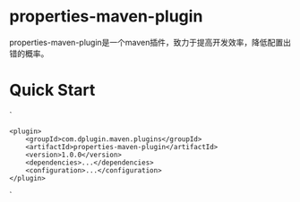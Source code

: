 # properties-maven-plugin
properties-maven-plugin是一个maven插件，致力于提高开发效率，降低配置出错的概率。

# Quick Start
`<plugins>

    <plugin>
        <groupId>com.dplugin.maven.plugins</groupId>
        <artifactId>properties-maven-plugin</artifactId>
        <version>1.0.0</version>
        <dependencies>...</dependencies>
        <configuration>...</configuration>
    </plugin>
    
</plugins>`

